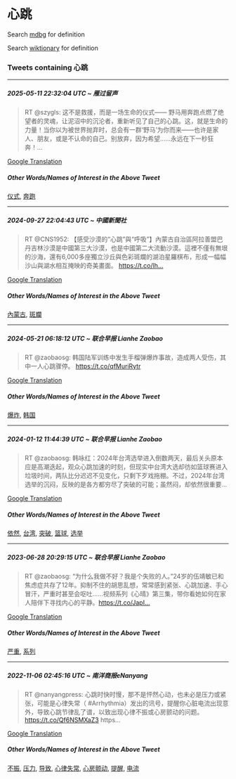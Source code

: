 # 心跳

Search [mdbg](https://www.mdbg.net/chinese/dictionary?page=worddict&wdrst=0&wdqb=心跳) for definition

Search [wiktionary](https://en.wiktionary.org/wiki/心跳) for definition

### Tweets containing 心跳

___
##### 2025-05-11 22:32:04 UTC ~ 雁过留声
> RT @szygls: 这不是救援，而是一场生命的仪式——  野马用奔跑点燃了绝望者的灵魂，让泥沼中的沉沦者，重新听见了自己的心跳。这，就是生命的力量！当你以为被世界抛弃时，总会有一群‘野马’为你而来——也许是家人、朋友，或是不认命的自己。别放弃，因为希望……永远在下一秒狂奔！…

[Google Translation](https://translate.google.com/?hi=en&tab=TT&sl=zh-CN&tl=en&op=translate&text=RT+%40szygls%3A+%E8%BF%99%E4%B8%8D%E6%98%AF%E6%95%91%E6%8F%B4%EF%BC%8C%E8%80%8C%E6%98%AF%E4%B8%80%E5%9C%BA%E7%94%9F%E5%91%BD%E7%9A%84%E4%BB%AA%E5%BC%8F%E2%80%94%E2%80%94++%E9%87%8E%E9%A9%AC%E7%94%A8%E5%A5%94%E8%B7%91%E7%82%B9%E7%87%83%E4%BA%86%E7%BB%9D%E6%9C%9B%E8%80%85%E7%9A%84%E7%81%B5%E9%AD%82%EF%BC%8C%E8%AE%A9%E6%B3%A5%E6%B2%BC%E4%B8%AD%E7%9A%84%E6%B2%89%E6%B2%A6%E8%80%85%EF%BC%8C%E9%87%8D%E6%96%B0%E5%90%AC%E8%A7%81%E4%BA%86%E8%87%AA%E5%B7%B1%E7%9A%84%E5%BF%83%E8%B7%B3%E3%80%82%E8%BF%99%EF%BC%8C%E5%B0%B1%E6%98%AF%E7%94%9F%E5%91%BD%E7%9A%84%E5%8A%9B%E9%87%8F%EF%BC%81%E5%BD%93%E4%BD%A0%E4%BB%A5%E4%B8%BA%E8%A2%AB%E4%B8%96%E7%95%8C%E6%8A%9B%E5%BC%83%E6%97%B6%EF%BC%8C%E6%80%BB%E4%BC%9A%E6%9C%89%E4%B8%80%E7%BE%A4%E2%80%98%E9%87%8E%E9%A9%AC%E2%80%99%E4%B8%BA%E4%BD%A0%E8%80%8C%E6%9D%A5%E2%80%94%E2%80%94%E4%B9%9F%E8%AE%B8%E6%98%AF%E5%AE%B6%E4%BA%BA%E3%80%81%E6%9C%8B%E5%8F%8B%EF%BC%8C%E6%88%96%E6%98%AF%E4%B8%8D%E8%AE%A4%E5%91%BD%E7%9A%84%E8%87%AA%E5%B7%B1%E3%80%82%E5%88%AB%E6%94%BE%E5%BC%83%EF%BC%8C%E5%9B%A0%E4%B8%BA%E5%B8%8C%E6%9C%9B%E2%80%A6%E2%80%A6%E6%B0%B8%E8%BF%9C%E5%9C%A8%E4%B8%8B%E4%B8%80%E7%A7%92%E7%8B%82%E5%A5%94%EF%BC%81%E2%80%A6)
##### Other Words/Names of Interest in the Above Tweet
[仪式](仪式.md), [奔跑](奔跑.md)
___
##### 2024-09-27 22:04:43 UTC ~ 中國新聞社
> RT @CNS1952: 【感受沙漠的“心跳”與“呼吸”】內蒙古自治區阿拉善盟巴丹吉林沙漠是中國第三大沙漠，也是中國第二大流動沙漠。這裡不僅有無垠的沙海，還有6,000多座獨立沙丘與色彩斑斕的湖泊星羅棋布，形成一幅幅沙山與湖水相互掩映的奇美畫面。 https://t.co/lh…

[Google Translation](https://translate.google.com/?hi=en&tab=TT&sl=zh-CN&tl=en&op=translate&text=RT+%40CNS1952%3A+%E3%80%90%E6%84%9F%E5%8F%97%E6%B2%99%E6%BC%A0%E7%9A%84%E2%80%9C%E5%BF%83%E8%B7%B3%E2%80%9D%E8%88%87%E2%80%9C%E5%91%BC%E5%90%B8%E2%80%9D%E3%80%91%E5%85%A7%E8%92%99%E5%8F%A4%E8%87%AA%E6%B2%BB%E5%8D%80%E9%98%BF%E6%8B%89%E5%96%84%E7%9B%9F%E5%B7%B4%E4%B8%B9%E5%90%89%E6%9E%97%E6%B2%99%E6%BC%A0%E6%98%AF%E4%B8%AD%E5%9C%8B%E7%AC%AC%E4%B8%89%E5%A4%A7%E6%B2%99%E6%BC%A0%EF%BC%8C%E4%B9%9F%E6%98%AF%E4%B8%AD%E5%9C%8B%E7%AC%AC%E4%BA%8C%E5%A4%A7%E6%B5%81%E5%8B%95%E6%B2%99%E6%BC%A0%E3%80%82%E9%80%99%E8%A3%A1%E4%B8%8D%E5%83%85%E6%9C%89%E7%84%A1%E5%9E%A0%E7%9A%84%E6%B2%99%E6%B5%B7%EF%BC%8C%E9%82%84%E6%9C%896%2C000%E5%A4%9A%E5%BA%A7%E7%8D%A8%E7%AB%8B%E6%B2%99%E4%B8%98%E8%88%87%E8%89%B2%E5%BD%A9%E6%96%91%E6%96%95%E7%9A%84%E6%B9%96%E6%B3%8A%E6%98%9F%E7%BE%85%E6%A3%8B%E5%B8%83%EF%BC%8C%E5%BD%A2%E6%88%90%E4%B8%80%E5%B9%85%E5%B9%85%E6%B2%99%E5%B1%B1%E8%88%87%E6%B9%96%E6%B0%B4%E7%9B%B8%E4%BA%92%E6%8E%A9%E6%98%A0%E7%9A%84%E5%A5%87%E7%BE%8E%E7%95%AB%E9%9D%A2%E3%80%82+https%3A%2F%2Ft.co%2Flh%E2%80%A6)
##### Other Words/Names of Interest in the Above Tweet
[內蒙古](內蒙古.md), [斑斕](斑斕.md)
___
##### 2024-05-21 06:18:12 UTC ~ 联合早报 Lianhe Zaobao
> RT @zaobaosg: 韩国陆军训练中发生手榴弹爆炸事故，造成两人受伤，其中一人心跳骤停。 https://t.co/qfMuriRytr

[Google Translation](https://translate.google.com/?hi=en&tab=TT&sl=zh-CN&tl=en&op=translate&text=RT+%40zaobaosg%3A+%E9%9F%A9%E5%9B%BD%E9%99%86%E5%86%9B%E8%AE%AD%E7%BB%83%E4%B8%AD%E5%8F%91%E7%94%9F%E6%89%8B%E6%A6%B4%E5%BC%B9%E7%88%86%E7%82%B8%E4%BA%8B%E6%95%85%EF%BC%8C%E9%80%A0%E6%88%90%E4%B8%A4%E4%BA%BA%E5%8F%97%E4%BC%A4%EF%BC%8C%E5%85%B6%E4%B8%AD%E4%B8%80%E4%BA%BA%E5%BF%83%E8%B7%B3%E9%AA%A4%E5%81%9C%E3%80%82+https%3A%2F%2Ft.co%2FqfMuriRytr)
##### Other Words/Names of Interest in the Above Tweet
[爆炸](爆炸.md), [韩国](韩国.md)
___
##### 2024-01-12 11:44:39 UTC ~ 联合早报 Lianhe Zaobao
> RT @zaobaosg: 韩咏红：2024年台湾选举进入倒数两天，最后关头原本应是高潮迭起，观众心跳加速的时刻，但现实中台湾大选却彷如篮球赛进入垃圾时间，两队比分迟迟不见变化，只剩下歹戏拖棚。不过，2024年台湾选举的沉闷，反映的是各方都穷尽了突破的可能；虽然闷，却依然很重要…

[Google Translation](https://translate.google.com/?hi=en&tab=TT&sl=zh-CN&tl=en&op=translate&text=RT+%40zaobaosg%3A+%E9%9F%A9%E5%92%8F%E7%BA%A2%EF%BC%9A2024%E5%B9%B4%E5%8F%B0%E6%B9%BE%E9%80%89%E4%B8%BE%E8%BF%9B%E5%85%A5%E5%80%92%E6%95%B0%E4%B8%A4%E5%A4%A9%EF%BC%8C%E6%9C%80%E5%90%8E%E5%85%B3%E5%A4%B4%E5%8E%9F%E6%9C%AC%E5%BA%94%E6%98%AF%E9%AB%98%E6%BD%AE%E8%BF%AD%E8%B5%B7%EF%BC%8C%E8%A7%82%E4%BC%97%E5%BF%83%E8%B7%B3%E5%8A%A0%E9%80%9F%E7%9A%84%E6%97%B6%E5%88%BB%EF%BC%8C%E4%BD%86%E7%8E%B0%E5%AE%9E%E4%B8%AD%E5%8F%B0%E6%B9%BE%E5%A4%A7%E9%80%89%E5%8D%B4%E5%BD%B7%E5%A6%82%E7%AF%AE%E7%90%83%E8%B5%9B%E8%BF%9B%E5%85%A5%E5%9E%83%E5%9C%BE%E6%97%B6%E9%97%B4%EF%BC%8C%E4%B8%A4%E9%98%9F%E6%AF%94%E5%88%86%E8%BF%9F%E8%BF%9F%E4%B8%8D%E8%A7%81%E5%8F%98%E5%8C%96%EF%BC%8C%E5%8F%AA%E5%89%A9%E4%B8%8B%E6%AD%B9%E6%88%8F%E6%8B%96%E6%A3%9A%E3%80%82%E4%B8%8D%E8%BF%87%EF%BC%8C2024%E5%B9%B4%E5%8F%B0%E6%B9%BE%E9%80%89%E4%B8%BE%E7%9A%84%E6%B2%89%E9%97%B7%EF%BC%8C%E5%8F%8D%E6%98%A0%E7%9A%84%E6%98%AF%E5%90%84%E6%96%B9%E9%83%BD%E7%A9%B7%E5%B0%BD%E4%BA%86%E7%AA%81%E7%A0%B4%E7%9A%84%E5%8F%AF%E8%83%BD%EF%BC%9B%E8%99%BD%E7%84%B6%E9%97%B7%EF%BC%8C%E5%8D%B4%E4%BE%9D%E7%84%B6%E5%BE%88%E9%87%8D%E8%A6%81%E2%80%A6)
##### Other Words/Names of Interest in the Above Tweet
[依然](依然.md), [台湾](台湾.md), [突破](突破.md), [篮球](篮球.md), [选举](选举.md)
___
##### 2023-06-28 20:29:15 UTC ~ 联合早报 Lianhe Zaobao
> RT @zaobaosg: “为什么我做不好？我是个失败的人。”24岁的伍靖敏已和焦虑症共存了12年。抑制不住的胡思乱想，常常感到紧张、心跳加速、手心冒汗，严重时甚至会呕吐……视频系列《心晴》第三集，带你看她如何在家人陪伴下寻找内心的平静。https://t.co/JapI…

[Google Translation](https://translate.google.com/?hi=en&tab=TT&sl=zh-CN&tl=en&op=translate&text=RT+%40zaobaosg%3A+%E2%80%9C%E4%B8%BA%E4%BB%80%E4%B9%88%E6%88%91%E5%81%9A%E4%B8%8D%E5%A5%BD%EF%BC%9F%E6%88%91%E6%98%AF%E4%B8%AA%E5%A4%B1%E8%B4%A5%E7%9A%84%E4%BA%BA%E3%80%82%E2%80%9D24%E5%B2%81%E7%9A%84%E4%BC%8D%E9%9D%96%E6%95%8F%E5%B7%B2%E5%92%8C%E7%84%A6%E8%99%91%E7%97%87%E5%85%B1%E5%AD%98%E4%BA%8612%E5%B9%B4%E3%80%82%E6%8A%91%E5%88%B6%E4%B8%8D%E4%BD%8F%E7%9A%84%E8%83%A1%E6%80%9D%E4%B9%B1%E6%83%B3%EF%BC%8C%E5%B8%B8%E5%B8%B8%E6%84%9F%E5%88%B0%E7%B4%A7%E5%BC%A0%E3%80%81%E5%BF%83%E8%B7%B3%E5%8A%A0%E9%80%9F%E3%80%81%E6%89%8B%E5%BF%83%E5%86%92%E6%B1%97%EF%BC%8C%E4%B8%A5%E9%87%8D%E6%97%B6%E7%94%9A%E8%87%B3%E4%BC%9A%E5%91%95%E5%90%90%E2%80%A6%E2%80%A6%E8%A7%86%E9%A2%91%E7%B3%BB%E5%88%97%E3%80%8A%E5%BF%83%E6%99%B4%E3%80%8B%E7%AC%AC%E4%B8%89%E9%9B%86%EF%BC%8C%E5%B8%A6%E4%BD%A0%E7%9C%8B%E5%A5%B9%E5%A6%82%E4%BD%95%E5%9C%A8%E5%AE%B6%E4%BA%BA%E9%99%AA%E4%BC%B4%E4%B8%8B%E5%AF%BB%E6%89%BE%E5%86%85%E5%BF%83%E7%9A%84%E5%B9%B3%E9%9D%99%E3%80%82https%3A%2F%2Ft.co%2FJapI%E2%80%A6)
##### Other Words/Names of Interest in the Above Tweet
[严重](严重.md), [系列](系列.md)
___
##### 2022-11-06 02:45:16 UTC ~ 南洋商报eNanyang
> RT @nanyangpress: 心跳时快时慢，那不是怦然心动，也未必是压力或紧张，可能是心律失常（ #Arrhythmia）发出的讯号，提醒你心脏电流出现意外，导致心跳节律乱了谱，以致出现心律不振或心房颤动的问题。 https://t.co/Qf6NSMXaZ3 https…

[Google Translation](https://translate.google.com/?hi=en&tab=TT&sl=zh-CN&tl=en&op=translate&text=RT+%40nanyangpress%3A+%E5%BF%83%E8%B7%B3%E6%97%B6%E5%BF%AB%E6%97%B6%E6%85%A2%EF%BC%8C%E9%82%A3%E4%B8%8D%E6%98%AF%E6%80%A6%E7%84%B6%E5%BF%83%E5%8A%A8%EF%BC%8C%E4%B9%9F%E6%9C%AA%E5%BF%85%E6%98%AF%E5%8E%8B%E5%8A%9B%E6%88%96%E7%B4%A7%E5%BC%A0%EF%BC%8C%E5%8F%AF%E8%83%BD%E6%98%AF%E5%BF%83%E5%BE%8B%E5%A4%B1%E5%B8%B8%EF%BC%88+%23Arrhythmia%EF%BC%89%E5%8F%91%E5%87%BA%E7%9A%84%E8%AE%AF%E5%8F%B7%EF%BC%8C%E6%8F%90%E9%86%92%E4%BD%A0%E5%BF%83%E8%84%8F%E7%94%B5%E6%B5%81%E5%87%BA%E7%8E%B0%E6%84%8F%E5%A4%96%EF%BC%8C%E5%AF%BC%E8%87%B4%E5%BF%83%E8%B7%B3%E8%8A%82%E5%BE%8B%E4%B9%B1%E4%BA%86%E8%B0%B1%EF%BC%8C%E4%BB%A5%E8%87%B4%E5%87%BA%E7%8E%B0%E5%BF%83%E5%BE%8B%E4%B8%8D%E6%8C%AF%E6%88%96%E5%BF%83%E6%88%BF%E9%A2%A4%E5%8A%A8%E7%9A%84%E9%97%AE%E9%A2%98%E3%80%82+https%3A%2F%2Ft.co%2FQf6NSMXaZ3+https%E2%80%A6)
##### Other Words/Names of Interest in the Above Tweet
[不振](不振.md), [压力](压力.md), [导致](导致.md), [心律失常](心律失常.md), [心房颤动](心房颤动.md), [提醒](提醒.md), [电流](电流.md)
